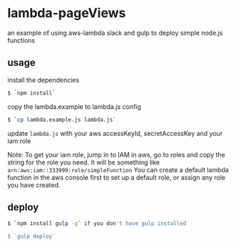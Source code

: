 # lambda-pageViews
an example of using aws-lambda slack and gulp to deploy simple node.js functions

## usage

install the dependencies

```sh
$ `npm install`
```

copy the lambda.example to lambda.js config

```sh
$ `cp lambda.example.js lambda.js`
```

update `lambda.js` with your aws accessKeyId, secretAccessKey and your iam role

Note: To get your iam role, jump in to IAM in aws, go to roles and copy the string for the role you need. It will be something like `arn:aws:iam::333999:role/simpleFunction`
You can create a default lambda function in the aws console first to set up a default role, or assign any role you have created.

## deploy

```sh
$ `npm install gulp -g` if you don't have gulp installed

$ `gulp deploy`
```
